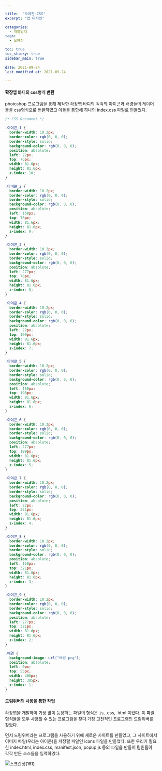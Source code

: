 ```yaml
---

title:  "오여진-CSS"
excerpt: "앱 디자인"

categories:
  - 개발일지
tags:
  - 오여진

toc: true
toc_sticky: true
sidebar_main: true
 
date: 2021-09-24
last_modified_at: 2021-09-24

---
```

#### 확장앱 바디의 css형식 변환

   photoshop 프로그램을 통해 제작한 확장앱 바디의 각각의 아이콘과 배경들의 레이어들을 css형식으로 변환하였고 이들을 통합해 하나의 index.css 파일로 만들었다. 

```css
/* CSS Document */

.아이콘_1 {
  border-width: 10.2px;
  border-color: rgb(0, 0, 0);
  border-style: solid;
  background-color: rgb(0, 0, 0);
  position: absolute;
  left: 22px;
  top: 76px;
  width: 81.6px;
  height: 81.6px;
  z-index: 10;
}

.아이콘_2 {
  border-width: 10.2px;
  border-color: rgb(0, 0, 0);
  border-style: solid;
  background-color: rgb(0, 0, 0);
  position: absolute;
  left: 150px;
  top: 76px;
  width: 81.6px;
  height: 81.6px;
  z-index: 9;
}

.아이콘_3 {
  border-width: 10.2px;
  border-color: rgb(0, 0, 0);
  border-style: solid;
  background-color: rgb(0, 0, 0);
  position: absolute;
  left: 277px;
  top: 76px;
  width: 81.6px;
  height: 81.6px;
  z-index: 8;
}

.아이콘_4 {
  border-width: 10.2px;
  border-color: rgb(0, 0, 0);
  border-style: solid;
  background-color: rgb(0, 0, 0);
  position: absolute;
  left: 22px;
  top: 199px;
  width: 81.6px;
  height: 81.6px;
  z-index: 7;
}

.아이콘_5 {
  border-width: 10.2px;
  border-color: rgb(0, 0, 0);
  border-style: solid;
  background-color: rgb(0, 0, 0);
  position: absolute;
  left: 150px;
  top: 198px;
  width: 81.6px;
  height: 81.6px;
  z-index: 6;
}

.아이콘_6 {
  border-width: 10.2px;
  border-color: rgb(0, 0, 0);
  border-style: solid;
  background-color: rgb(0, 0, 0);
  position: absolute;
  left: 277px;
  top: 199px;
  width: 81.6px;
  height: 81.6px;
  z-index: 5;
}

.아이콘_7 {
  border-width: 10.2px;
  border-color: rgb(0, 0, 0);
  border-style: solid;
  background-color: rgb(0, 0, 0);
  position: absolute;
  left: 22px;
  top: 321px;
  width: 81.6px;
  height: 81.6px;
  z-index: 4;
}

.아이콘_8 {
  border-width: 10.2px;
  border-color: rgb(0, 0, 0);
  border-style: solid;
  background-color: rgb(0, 0, 0);
  position: absolute;
  left: 150px;
  top: 321px;
  width: 81.6px;
  height: 81.6px;
  z-index: 3;
}

.아이콘_9 {
  border-width: 10.2px;
  border-color: rgb(0, 0, 0);
  border-style: solid;
  background-color: rgb(0, 0, 0);
  position: absolute;
  left: 277px;
  top: 321px;
  width: 81.6px;
  height: 81.6px;
  z-index: 2;
}

.배경 {
  background-image: url("배경.png");
  position: absolute;
  left: 0px;
  top: 55px;
  width: 400px;
  height: 385px;
  z-index: 1;
}
```

#### 드림위버의 사용을 통한 작업

   확장앱을 개발하며 가장 많이 등장하는 파일의 형식은 .js, .css, .html 이었다. 이 파일형식들을 모두 사용할 수 있는 프로그램을 찾다 가장 고전적인 프로그램인 드림위버를 찾았다. 

   먼저 드림위버라는 프로그램을 사용하기 위해 새로운 사이트를 만들었고, 그 사이트에서 이미지 파일(우리는 아이콘)을 저장할 파일인 icons 파일을 만들었다. 또한 우리가 필요한 index.html, index.css, manifest.json, popup.js 등의 파일을 만들어 팀원들이 각각 만든 소스들을 입력하였다. 

   ![스크린샷(181)](https://user-images.githubusercontent.com/84630434/136156969-d0899c94-8f36-4c1b-be12-b619ce9c309b.png)

